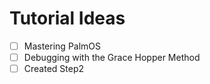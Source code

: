 # Tutorial Ideas

- [ ]  Mastering PalmOS
- [ ] Debugging with the Grace Hopper Method
- [ ] Created Step2 
